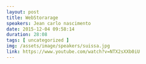 ```yaml
---
layout: post
title: WebStorarage
speakers: Jean carlo nascimento
date: 2015-12-04 09:58:14
duration: 28:08
tags: [ uncategorized ]
img: /assets/image/speakers/suissa.jpg
link: https://www.youtube.com/watch?v=NTX2sXXb0iU
---
```


